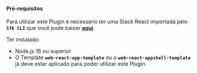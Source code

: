 
#### **Pré-requisitos**
Para utilizar este Plugin é necessário ter uma Stack React importada pelo **`STK CLI`** que você pode baixar [**aqui**](https://stackspot.com.br/).

Ter instalado:
- Node.js 16 ou superior
- O Template **`web-react-app-template`** ou o **`web-react-appshell-template`** já deve estar aplicado para poder utilizar este Plugin.
